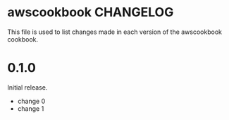 # awscookbook CHANGELOG

This file is used to list changes made in each version of the awscookbook cookbook.

# 0.1.0

Initial release.

- change 0
- change 1

